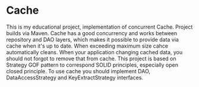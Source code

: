 # Cache
This is my educational project, implementation of concurrent Cache. Project builds via Maven. Cache has a good concurrency and works between repository and DAO layers, which makes it possible to provide data via cache when it's up to date. When exceeding maximum size cahce automatically cleans. When your application changing cached data, you should not forgot to remove that from cache.
This project is based on Strategy GOF pattern to correspond SOLID principles, especially open closed principle.
To use cache you should implement DAO, DataAccessStrategy and KeyExtractStrategy interfaces.
